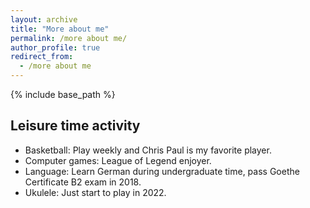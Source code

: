 ```yaml
---
layout: archive
title: "More about me"
permalink: /more about me/
author_profile: true
redirect_from:
  - /more about me
---
```


{% include base_path %}

Leisure time activity
------
- Basketball: Play weekly and Chris Paul is my favorite player.
- Computer games: League of Legend enjoyer.
- Language: Learn German during undergraduate time, pass Goethe Certificate B2 exam in 2018.
- Ukulele: Just start to play in 2022.
